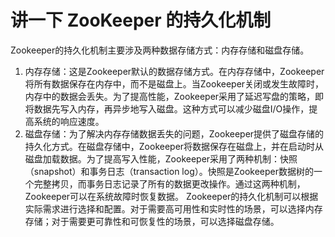 # 讲一下 ZooKeeper 的持久化机制
Zookeeper的持久化机制主要涉及两种数据存储方式：内存存储和磁盘存储。
1. 内存存储：这是Zookeeper默认的数据存储方式。在内存存储中，Zookeeper将所有数据保存在内存中，而不是磁盘上。当Zookeeper关闭或发生故障时，内存中的数据会丢失。为了提高性能，Zookeeper采用了延迟写盘的策略，即将数据先写入内存，再异步地写入磁盘。这种方式可以减少磁盘I/O操作，提高系统的响应速度。
2. 磁盘存储：为了解决内存存储数据丢失的问题，Zookeeper提供了磁盘存储的持久化方式。在磁盘存储中，Zookeeper将数据保存在磁盘上，并在启动时从磁盘加载数据。为了提高写入性能，Zookeeper采用了两种机制：快照（snapshot）和事务日志（transaction log）。快照是Zookeeper数据树的一个完整拷贝，而事务日志记录了所有的数据更改操作。通过这两种机制，Zookeeper可以在系统故障时恢复数据。
Zookeeper的持久化机制可以根据实际需求进行选择和配置。对于需要高可用性和实时性的场景，可以选择内存存储；对于需要更可靠性和可恢复性的场景，可以选择磁盘存储。
